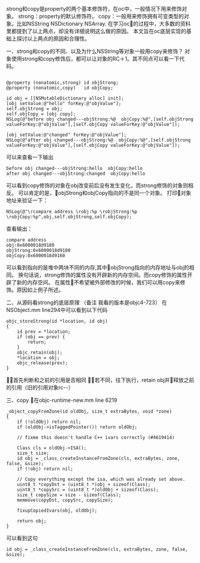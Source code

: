 strong和copy是property的两个基本修饰符，在oc中，一般情况下用来修饰对象。
strong：property的默认修饰符。
copy：一般用来修饰拥有可变类型的对象。比如NSString NSDictionary NSArray.
在学习oc的过程中，大多数的资料里都提到了以上两点，却没有详细说明这么做的原因。
本文旨在oc底层实现的基础上探讨以上两点的原因和合理性。

一、strong和copy的不同、以及为什么NSString等对象一般用copy来修饰？
对象使用strong和copy修饰后，都可以让对象的RC＋1。其不同点可以看一下代码。
```objc

@property (nonatomic,strong) id objStrong;
@property (nonatomic,copy)   id objCopy;

id obj = [[NSMutableDictionary alloc] init];
[obj setValue:@"hello" forKey:@"objValue"];
self.objStrong = obj;
self.objCopy = [obj copy];
NSLog(@"before obj changed---objStrong:%@  objCopy:%@",[self.objStrong valueForKey:@"objValue"],[self.objCopy valueForKey:@"objValue"]);

[obj setValue:@"changed" forKey:@"objValue"];
NSLog(@"after obj changed---objStrong:%@  objCopy:%@",[self.objStrong valueForKey:@"objValue"],[self.objCopy valueForKey:@"objValue"]);

```
可以来查看一下输出
```objc
before obj changed---objStrong:hello  objCopy:hello
after obj changed---objStrong:changed  objCopy:hello

```
可以看到copy修饰的对象在obj改变前后没有发生变化，而strong修饰的对象则相反。
可以肯定的是，objStrong和objCopy指向的不是同一个对象。
打印对象地址来验证一下：
```objc
NSLog(@"\rcompare address \robj:%p \robjStrong:%p \robjCopy:%p",obj,self.objStrong,self.objCopy);
```
查看输出：
```objc
compare address 
obj:0x6000018d9180 
objStrong:0x6000018d9180 
objCopy:0x6000018d9160
```
可以看到指向的是堆中两块不同的内存,其中objStrong指向的内存地址与obj的相同。
换句话说，strong修饰的属性没有开辟新的内存空间。而copy修饰的属性开辟了新的内存空间。
在属性不希望被外部修改的时候，我们可以用copy来修饰。原因如上例子所述。


二、从源码看strong的底层原理
（备注 我看的版本是objc4-723）
在NSObject.mm line294中可以看到以下代码
```objc
objc_storeStrong(id *location, id obj)
{
    id prev = *location;
    if (obj == prev) {
        return;
    }
    objc_retain(obj);
    *location = obj;
    objc_release(prev);
}
```
首先判断和之前的引用是否相同
若不同，往下执行，retain obj并释放之前的引用（旧的引用对象rc--）


三、copy 
在objc-runtime-new.mm line 6219
```objc
_object_copyFromZone(id oldObj, size_t extraBytes, void *zone)
{
    if (!oldObj) return nil;
    if (oldObj->isTaggedPointer()) return oldObj;

    // fixme this doesn't handle C++ ivars correctly (#4619414)

    Class cls = oldObj->ISA();
    size_t size;
    id obj = _class_createInstanceFromZone(cls, extraBytes, zone, false, &size);
    if (!obj) return nil;

    // Copy everything except the isa, which was already set above.
    uint8_t *copyDst = (uint8_t *)obj + sizeof(Class);
    uint8_t *copySrc = (uint8_t *)oldObj + sizeof(Class);
    size_t copySize = size - sizeof(Class);
    memmove(copyDst, copySrc, copySize);

    fixupCopiedIvars(obj, oldObj);

    return obj;
}
```
可以看到这句
```objc
id obj = _class_createInstanceFromZone(cls, extraBytes, zone, false, &size);

```


